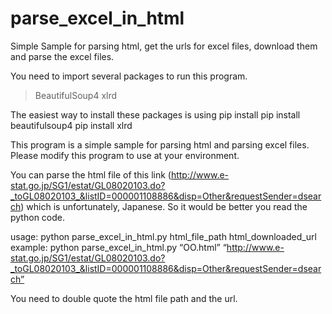 parse_excel_in_html
===================

Simple Sample for parsing html, get the urls for excel files, download them and parse the excel files.

You need to import several packages to run this program.
> BeautifulSoup4
> xlrd

The easiest way to install these packages is using pip install
pip install beautifulsoup4
pip install xlrd


This program is a simple sample for parsing html and parsing excel files.
Please modify this program to use at your environment.

You can parse the html file of this link (http://www.e-stat.go.jp/SG1/estat/GL08020103.do?_toGL08020103_&listID=000001108886&disp=Other&requestSender=dsearch) which is unfortunately, Japanese. So it would be better you read the python code.

usage: python parse_excel_in_html.py html_file_path html_downloaded_url
example: python parse_excel_in_html.py  “OO.html”  “http://www.e-stat.go.jp/SG1/estat/GL08020103.do?_toGL08020103_&listID=000001108886&disp=Other&requestSender=dsearch”

You need to double quote the html file path and the url.